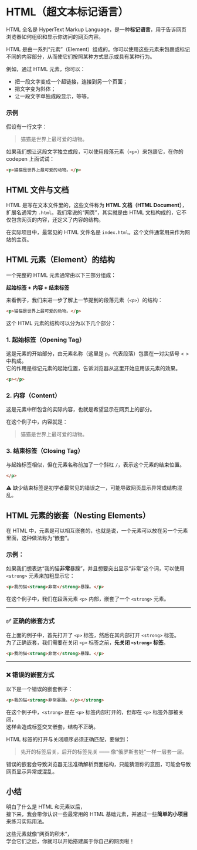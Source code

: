 # HTML（超文本标记语言）

HTML 全名是 HyperText Markup Language，是一种**标记语言**，用于告诉网页浏览器如何组织和显示你访问的网页内容。

HTML 是由一系列“元素”（Element）组成的。你可以使用这些元素来包裹或标记不同的内容部分，从而使它们按照某种方式显示或具有某种行为。

例如，通过 HTML 元素，你可以：

- 把一段文字变成一个超链接，连接到另一个页面；
- 把文字变为斜体；
- 让一段文字单独成段显示，等等。

### 示例

假设有一行文字：

> 猫猫是世界上最可爱的动物。

如果我们想让这段文字独立成段，可以使用段落元素（`<p>`）来包裹它，在你的 codepen 上面试试：

```html
<p>猫猫是世界上最可爱的动物。</p>
```

## HTML 文件与文档

HTML 是写在文本文件里的，这些文件称为 **HTML 文档（HTML Document）**，扩展名通常为 `.html`。我们常说的“网页”，其实就是由 HTML 文档构成的，它不仅包含网页的内容，还定义了内容的结构。

在实际项目中，最常见的 HTML 文件名是 `index.html`。这个文件通常用来作为网站的主页。

## HTML 元素（Element）的结构

一个完整的 HTML 元素通常由以下三部分组成：

**起始标签 + 内容 + 结束标签**

来看例子，我们来进一步了解上一节提到的段落元素（`<p>`）的结构：

```html
<p>猫猫是世界上最可爱的动物。</p>
```

这个 HTML 元素的结构可以分为以下几个部分：

### 1. 起始标签（Opening Tag）

这是元素的开始部分，由元素名称（这里是 `p`，代表段落）包裹在一对尖括号 `< >` 中构成。  
它的作用是标记元素的起始位置，告诉浏览器从这里开始应用该元素的效果。

```html
<p></p>
```

### 2. 内容（Content）

这是元素中所包含的实际内容，也就是希望显示在网页上的部分。

在这个例子中，内容就是：

> 猫猫是世界上最可爱的动物。

### 3. 结束标签（Closing Tag）

与起始标签相似，但在元素名称前加了一个斜杠 `/`，表示这个元素的结束位置。

```html
</p>
```

⚠️ 缺少结束标签是初学者最常见的错误之一，可能导致网页显示异常或结构混乱。

## HTML 元素的嵌套（Nesting Elements）

在 HTML 中，元素是可以相互嵌套的，也就是说，一个元素可以放在另一个元素里面，这种做法称为“嵌套”。

### 示例：

如果我们想表达“我的猫**非常**暴躁”，并且想要突出显示“非常”这个词，可以使用 `<strong>` 元素来加粗显示它：

```html
<p>我的猫<strong>非常</strong>暴躁。</p>
```

在这个例子中，我们在段落元素 `<p>` 内部，嵌套了一个 `<strong>` 元素。

---

### ✅ 正确的嵌套方式

在上面的例子中，首先打开了 `<p>` 标签，然后在其内部打开 `<strong>` 标签。  
为了正确嵌套，我们需要在关闭 `<p>` 标签之前，**先关闭 `<strong>` 标签**。

```html
<p>我的猫<strong>非常</strong>暴躁。</p>
```

---

### ❌ 错误的嵌套方式

以下是一个错误的嵌套例子：

```html
<p>我的猫<strong>非常暴躁。</p></strong>
```

在这个例子中，`<strong>` 是在 `<p>` 标签内部打开的，但却在 `<p>` 标签外部被关闭，  
这样会造成标签交叉嵌套，结构不正确。

HTML 标签的打开与关闭顺序必须正确匹配，要做到：

> 先开的标签后关，后开的标签先关 —— 像“俄罗斯套娃”一样一层套一层。

错误的嵌套会导致浏览器无法准确解析页面结构，只能猜测你的意图，可能会导致网页显示异常或混乱。

## 小结

明白了什么是 HTML 和元素以后，  
接下来，我会带你认识一些最常用的 HTML 基础元素，并通过一些**简单的小项目**来练习实际用法。

这些元素就像“网页的积木”，  
学会它们之后，你就可以开始搭建属于你自己的网页啦！
